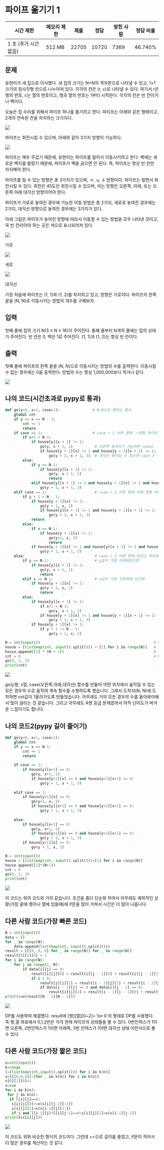 # 파이프 옮기기 1

| 시간 제한          | 메모리 제한 | 제출    | 정답    | 맞힌 사람 | 정답 비율   |
| -------------- | ------ | ----- | ----- | ----- | ------- |
| 1 초 (추가 시간 없음) | 512 MB | 22705 | 10720 | 7369  | 46.740% |

## 문제

유현이가 새 집으로 이사했다. 새 집의 크기는 N×N의 격자판으로 나타낼 수 있고, 1×1크기의 정사각형 칸으로 나누어져 있다. 각각의 칸은 (r, c)로 나타낼 수 있다. 여기서 r은 행의 번호, c는 열의 번호이고, 행과 열의 번호는 1부터 시작한다. 각각의 칸은 빈 칸이거나 벽이다.

오늘은 집 수리를 위해서 파이프 하나를 옮기려고 한다. 파이프는 아래와 같은 형태이고, 2개의 연속된 칸을 차지하는 크기이다.

![](https://upload.acmicpc.net/3ceac594-87df-487d-9152-c532f7136e1e/-/preview/)

파이프는 회전시킬 수 있으며, 아래와 같이 3가지 방향이 가능하다.

![](https://upload.acmicpc.net/b29efafa-dbae-4522-809c-76d5c184a231/-/preview/)

파이프는 매우 무겁기 때문에, 유현이는 파이프를 밀어서 이동시키려고 한다. 벽에는 새로운 벽지를 발랐기 때문에, 파이프가 벽을 긁으면 안 된다. 즉, 파이프는 항상 빈 칸만 차지해야 한다.

파이프를 밀 수 있는 방향은 총 3가지가 있으며, →, ↘, ↓ 방향이다. 파이프는 밀면서 회전시킬 수 있다. 회전은 45도만 회전시킬 수 있으며, 미는 방향은 오른쪽, 아래, 또는 오른쪽 아래 대각선 방향이어야 한다.

파이프가 가로로 놓여진 경우에 가능한 이동 방법은 총 2가지, 세로로 놓여진 경우에는 2가지, 대각선 방향으로 놓여진 경우에는 3가지가 있다.

아래 그림은 파이프가 놓여진 방향에 따라서 이동할 수 있는 방법을 모두 나타낸 것이고, 꼭 빈 칸이어야 하는 곳은 색으로 표시되어져 있다.

![](https://upload.acmicpc.net/0f445b26-4e5b-4169-8a1a-89c9e115907e/-/preview/)

가로

![](https://upload.acmicpc.net/045d071f-0ea2-4ab5-a8db-61c215e7e7b7/-/preview/)

세로

![](https://upload.acmicpc.net/ace5e982-6a52-4982-b51d-6c33c6b742bf/-/preview/)

대각선

가장 처음에 파이프는 (1, 1)와 (1, 2)를 차지하고 있고, 방향은 가로이다. 파이프의 한쪽 끝을 (N, N)로 이동시키는 방법의 개수를 구해보자.

## 입력

첫째 줄에 집의 크기 N(3 ≤ N ≤ 16)이 주어진다. 둘째 줄부터 N개의 줄에는 집의 상태가 주어진다. 빈 칸은 0, 벽은 1로 주어진다. (1, 1)과 (1, 2)는 항상 빈 칸이다.

## 출력

첫째 줄에 파이프의 한쪽 끝을 (N, N)으로 이동시키는 방법의 수를 출력한다. 이동시킬 수 없는 경우에는 0을 출력한다. 방법의 수는 항상 1,000,000보다 작거나 같다.

![](20220822_백준17070_파이프%20옮기기%201assets/2022-08-22-20-14-25-image.png)

## 나의 코드(시간초과로 pypy로 통과)

```python
def go(y=0, x=1, case=1):               # N,N으로 향하는 함수
    global cnt
    if y == x == N - 1:
        cnt += 1
        return
    if case == 1:                       # case = 1 이면 현재 ->방향 파이프 (오른쪽, 대각선만 연결가능)
        if x+1 < N-1:
            if house[y][x + 1] != 1:
                go(y, x + 1, 1)          # 오른쪽 움직이기 가능하면 case1
                if house[y + 1][x] != 1 and house[y + 1][x + 1] != 1:
                    go(y + 1, x + 1, 3)  # 대각선 움직일 수 있으면 case 3
        else:
            if y == N-1:
                if house[y][x + 1] != 1:
                    go(y, x + 1, 1)
                    return
            elif house[y][x + 1] != 1 and house[y + 1][x] != 1 and house[y + 1][x + 1] != 1:
                go(y + 1, x + 1, 3)
    elif case == 2:                      # case = 2 이면 현재 아래 방향 파이프 (아래, 대각선만 연결가능)
        if y + 1 < N - 1:
            if house[y + 1][x] != 1:
                go(y + 1, x, 2)
                if house[y][x + 1] != 1 and house[y + 1][x + 1] != 1:
                    go(y + 1, x + 1, 3)
            return
        else:
            if x == N-1:
                if house[y + 1][x] != 1:
                    go(y+1, x, 2)
                    return
            if house[y + 1][x] != 1 and house[y][x + 1] != 1 and house[y + 1][x + 1] != 1:
                go(y + 1, x + 1, 3)
    else:                                # case = 3 이면 현재 대각선 파이프 (모두 연결가능)
        if y == N-1:                     # y값이 가장 아래에있으면
            if house[y][x + 1] != 1:
                go(y, x + 1, 1)
                return
        elif x == N-1:                   # x값이 가장 오른쪽에 있으면
            if house[y + 1][x] != 1:
                go(y + 1, x, 2)
                return
        else:
            if house[y][x + 1] != 1:
                if x+1 < N-1:
                    go(y, x + 1, 1)
                if house[y + 1][x] != 1 and house[y + 1][x + 1] != 1:
                    go(y + 1, x + 1, 3)
            if house[y + 1][x] != 1:
                if y + 1 != N - 1:
                    go(y + 1, x, 2)

N = int(input())                                                    # NxN 행렬
house = [list(map(int, input().split())) + [1] for i in range(N)]   # 행렬 받아오기 (쉽게 하기 위해 벽([1])추가)
house.append([1] * (N + 1))                                         # 맨 밑에 행에 벽 [1] 추가
cnt = 0                                                             # N,N에 도달한 횟수
go(0, 1, 1)
print(cnt)
```

![](20220822_백준17070_파이프%20옮기기%201assets/2022-08-22-20-19-11-image.png)

go(y행, x열, case(오른쪽,아래,대각선) 함수를 만들어 어떤 위치에서 움직일 수 있는 모든 경우의 수로 움직여 계속 함수를 수행하도록 했습니다. 그래서 도착지(N, N)에 도착하면 cnt값이 1올라가도록 만들었습니다. 아무래도 거의 모든 경우의 수를 돌아봐야해서 많이 걸리는 것 같습니다. 그리고 아무래도 A형 등급 문제였어서 아직 난이도가 버거운 느낌이기도 합니다. 

## 나의 코드2(pypy 길이 줄이기)

```python
def go(y=0, x=1, case=1):
    global cnt
    if y == x == N-1:
        cnt += 1
        return
    
    if case == 1:
        if house[y][x+1] == 0:
            go(y, x+1, 1)
            if house[y+1][x] == 0 and house[y+1][x+1] == 0:
                go(y + 1, x + 1, 3)
    
    elif case == 2:
        if house[y+1][x] == 0:
            go(y+1, x, 2)
            if house[y][x+1] == 0 and house[y+1][x+1] == 0:
                go(y + 1, x + 1, 3)
                
    else:
        if house[y][x+1] == 0:
            go(y, x+1, 1)
            if house[y+1][x] == 0 and house[y+1][x+1] == 0:
                go(y + 1, x + 1, 3)
        if house[y+1][x] == 0:
            go(y + 1, x, 2)

N = int(input())
house = [list(map(int, input().split()))+[1] for i in range(N)]
house.append([1]*(N+1))
cnt = 0
go(0, 1, 1)
print(cnt)
```

![](20220822_백준17070_파이프%20옮기기%201assets/2022-08-22-20-20-09-image.png)

이 코드는 위의 코드와 거의 같습니다. 조건을 좀더 단순화 하여서 아무래도 예외적인 상황(가장 끝에 행이나 열에 있을때)에 if문을 많이 거쳐서 시간은 더 많이 나옵니다.

## 다른 사람 코드(가장 빠른 코드)

```python
N = int(input())
data = []
for _ in range(N):
    data.append(list(map(int, input().split())))
result = [[[0, 0, 0] for _ in range(N)] for _ in range(N)]
result[0][1][0] = 1
for i in range(N):
    for j in range(2, N):
        if data[i][j] == 0:
            result[i][j][0] = result[i][j - 1][0] + result[i][j - 1][2]
            if i > 0:
                result[i][j][1] = result[i - 1][j][1] + result[i - 1][j][2]
                if data[i - 1][j] == 0 and data[i][j - 1] == 0:
                    result[i][j][2] = result[i - 1][j - 1][0] + result[i - 1][j - 1][1] + result[i - 1][j - 1][2]
print(sum(result[N - 1][N - 1]))
```

![](20220822_백준17070_파이프%20옮기기%201assets/2022-08-22-20-22-00-image.png)

DP를 사용하여 해결했다. result에 [행][열][0~2]= 1or 0 의 형태로 DP를 사용했다. 즉 행,열 좌표에서 0,1,2번은 각각 현재 파이프의 상태들을 볼 수 있다. 0번인덱스가 1이면 오른쪽, 2번인덱스가 1이면 아래쪽, 3번 인덱스가 1이면 대각선 상태 이런식으로 볼 수 있다. 

## 다른 사람 코드(가장 짧은 코드)

```python
n=int(input())
k=range
l=[list(map(int,input().split())) for i in k(n)]
s=[[[0,0,0][:]for _ in k(n)] for i in k(n)]
s[0][1][0]=1
x=sum
for i in k(n):
 for j in k(n):
  if l[i][j]==0:
   s[i][j][0]+=x(s[i][j-1][:2])
   s[i][j][2]=x(s[i-1][j][1:])
   if j and l[i-1][j]+l[i][j-1]==0:s[i][j][1]=x(s[i-1][j-1])
print(x(s[i][j]))
```

![](20220822_백준17070_파이프%20옮기기%201assets/2022-08-22-20-23-06-image.png)

이 코드도 위와 비슷한 형식의 코드이다. 그런데 +=으로 길이를 줄였고, if문이 적어서 더 많은 경우를 계산하는 것 같다.
